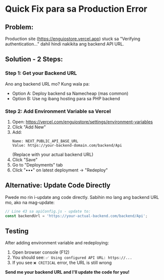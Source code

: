 # Quick Fix para sa Production Error

## Problem:
Production site (https://enguiostore.vercel.app) stuck sa "Verifying authentication..." dahil hindi nakikita ang backend API URL.

## Solution - 2 Steps:

### Step 1: Get your Backend URL
Ano ang backend URL mo? Kung wala pa:
- Option A: Deploy backend sa Namecheap (mas common)
- Option B: Use ng ibang hosting para sa PHP backend

### Step 2: Add Environment Variable sa Vercel

1. Open: https://vercel.com/enguiostore/settings/environment-variables
2. Click "Add New"
3. Add:
   ```
   Name: NEXT_PUBLIC_API_BASE_URL
   Value: https://your-backend-domain.com/backend/Api
   ```
   (Replace with your actual backend URL)
4. Click "Save"
5. Go to "Deployments" tab
6. Click "•••" on latest deployment → "Redeploy"

## Alternative: Update Code Directly

Pwede mo rin i-update ang code directly. Sabihin mo lang ang backend URL mo, ako na mag-update:

```javascript
// Line 43 sa apiConfig.js - update to:
const backendUrl = 'https://your-actual-backend.com/backend/Api';
```

## Testing
After adding environment variable and redeploying:
1. Open browser console (F12)
2. You should see: `✅ Using configured API URL: https://...`
3. If you see `❌ CRITICAL` error, the URL is still wrong

**Send me your backend URL and I'll update the code for you!** 

